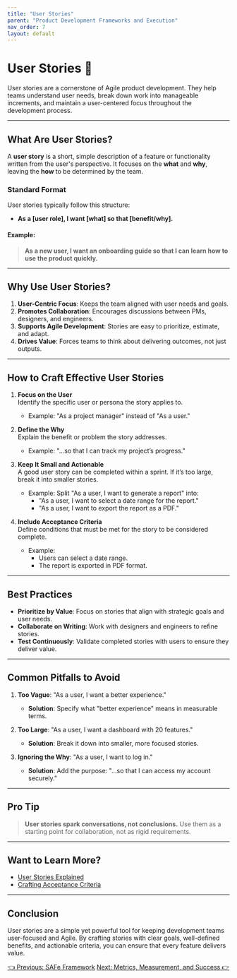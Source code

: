 ```yaml
---
title: "User Stories"
parent: "Product Development Frameworks and Execution"
nav_order: 7
layout: default
---
```


# User Stories 📖

User stories are a cornerstone of Agile product development. They help teams understand user needs, break down work into manageable increments, and maintain a user-centered focus throughout the development process.

---

## What Are User Stories?

A **user story** is a short, simple description of a feature or functionality written from the user's perspective. It focuses on the **what** and **why**, leaving the **how** to be determined by the team.

### Standard Format
User stories typically follow this structure:
- **As a [user role], I want [what] so that [benefit/why].**

#### Example:
> **As a new user, I want an onboarding guide so that I can learn how to use the product quickly.**

---

## Why Use User Stories?

1. **User-Centric Focus**: Keeps the team aligned with user needs and goals.  
2. **Promotes Collaboration**: Encourages discussions between PMs, designers, and engineers.  
3. **Supports Agile Development**: Stories are easy to prioritize, estimate, and adapt.  
4. **Drives Value**: Forces teams to think about delivering outcomes, not just outputs.

---

## How to Craft Effective User Stories

1. **Focus on the User**  
   Identify the specific user or persona the story applies to.  
   - Example: "As a project manager" instead of "As a user."

2. **Define the Why**  
   Explain the benefit or problem the story addresses.  
   - Example: "...so that I can track my project’s progress."

3. **Keep It Small and Actionable**  
   A good user story can be completed within a sprint. If it’s too large, break it into smaller stories.  
   - Example: Split "As a user, I want to generate a report" into:
     - "As a user, I want to select a date range for the report."
     - "As a user, I want to export the report as a PDF."

4. **Include Acceptance Criteria**  
   Define conditions that must be met for the story to be considered complete.  
   - Example:
     - Users can select a date range.
     - The report is exported in PDF format.

---

## Best Practices

- **Prioritize by Value**: Focus on stories that align with strategic goals and user needs.  
- **Collaborate on Writing**: Work with designers and engineers to refine stories.  
- **Test Continuously**: Validate completed stories with users to ensure they deliver value.

---

## Common Pitfalls to Avoid

1. **Too Vague**: "As a user, I want a better experience."  
   - **Solution**: Specify what "better experience" means in measurable terms.

2. **Too Large**: "As a user, I want a dashboard with 20 features."  
   - **Solution**: Break it down into smaller, more focused stories.

3. **Ignoring the Why**: "As a user, I want to log in."  
   - **Solution**: Add the purpose: "...so that I can access my account securely."

---

## Pro Tip

> **User stories spark conversations, not conclusions.** Use them as a starting point for collaboration, not as rigid requirements.

---

## Want to Learn More?

- [User Stories Explained](https://www.mountaingoatsoftware.com/agile/user-stories)  
- [Crafting Acceptance Criteria](https://www.atlassian.com/agile/project-management/user-stories)

---

## Conclusion

User stories are a simple yet powerful tool for keeping development teams user-focused and Agile. By crafting stories with clear goals, well-defined benefits, and actionable criteria, you can ensure that every feature delivers value.

<div class="nav-buttons">
    <a href="../5-product-development-frameworks-and-execution/safe" class="btn btn-secondary">👈 Previous: SAFe Framework</a>
    <a href="../6-metrics-measurement-and-success/index" class="btn btn-primary">Next: Metrics, Measurement, and Success 👉</a>
</div>